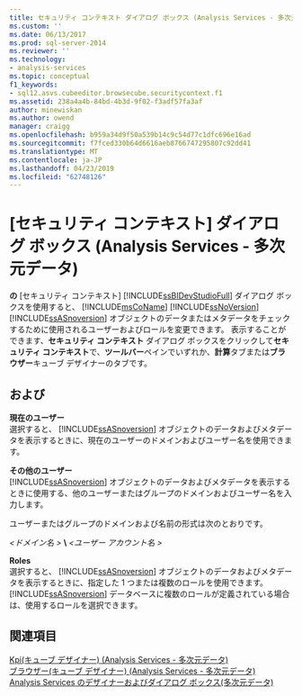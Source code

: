 ```yaml
---
title: セキュリティ コンテキスト ダイアログ ボックス (Analysis Services - 多次元データ) |Microsoft Docs
ms.custom: ''
ms.date: 06/13/2017
ms.prod: sql-server-2014
ms.reviewer: ''
ms.technology:
- analysis-services
ms.topic: conceptual
f1_keywords:
- sql12.asvs.cubeeditor.browsecube.securitycontext.f1
ms.assetid: 238a4a4b-84bd-4b3d-9f02-f3adf57fa3af
author: minewiskan
ms.author: owend
manager: craigg
ms.openlocfilehash: b959a34d9f50a539b14c9c54d77c1dfc696e16ad
ms.sourcegitcommit: f7fced330b64d6616aeb8766747295807c92dd41
ms.translationtype: MT
ms.contentlocale: ja-JP
ms.lasthandoff: 04/23/2019
ms.locfileid: "62748126"
---
```

# <a name="security-context-dialog-box-analysis-services---multidimensional-data"></a>[セキュリティ コンテキスト] ダイアログ ボックス (Analysis Services - 多次元データ)
   **の** [セキュリティ コンテキスト] [!INCLUDE[ssBIDevStudioFull](../includes/ssbidevstudiofull-md.md)] ダイアログ ボックスを使用すると、 [!INCLUDE[msCoName](../includes/msconame-md.md)] [!INCLUDE[ssNoVersion](../includes/ssnoversion-md.md)] [!INCLUDE[ssASnoversion](../includes/ssasnoversion-md.md)] オブジェクトのデータまたはメタデータをチェックするために使用されるユーザーおよびロールを変更できます。 表示することができます、**セキュリティ コンテキスト** ダイアログ ボックスをクリックして**セキュリティ コンテキスト**で、**ツールバー**ペインでいずれか、**計算**タブまたは**ブラウザー**キューブ デザイナーのタブです。  
  
## <a name="options"></a>および  
 **現在のユーザー**  
 選択すると、 [!INCLUDE[ssASnoversion](../includes/ssasnoversion-md.md)] オブジェクトのデータおよびメタデータを表示するときに、現在のユーザーのドメインおよびユーザー名を使用できます。  
  
 **その他のユーザー**  
 [!INCLUDE[ssASnoversion](../includes/ssasnoversion-md.md)] オブジェクトのデータおよびメタデータを表示するときに使用する、他のユーザーまたはグループのドメインおよびユーザー名を入力します。  
  
 ユーザーまたはグループのドメインおよび名前の形式は次のとおりです。  
  
 *\<ドメイン名 >* **\\** *\<ユーザー アカウント名 >*  
  
 **Roles**  
 選択すると、 [!INCLUDE[ssASnoversion](../includes/ssasnoversion-md.md)] オブジェクトのデータおよびメタデータを表示するときに、指定した 1 つまたは複数のロールを使用できます。 [!INCLUDE[ssASnoversion](../includes/ssasnoversion-md.md)] データベースに複数のロールが定義されている場合は、使用するロールを選択できます。  
  
## <a name="see-also"></a>関連項目  
 [Kpi&#40;キューブ デザイナー&#41; &#40;Analysis Services - 多次元データ&#41;](kpis-cube-designer-analysis-services-multidimensional-data.md)   
 [ブラウザー&#40;キューブ デザイナー&#41; &#40;Analysis Services - 多次元データ&#41;](browser-cube-designer-analysis-services-multidimensional-data.md)   
 [Analysis Services のデザイナーおよびダイアログ ボックス&#40;多次元データ&#41;](analysis-services-designers-and-dialog-boxes-multidimensional-data.md)  
  
  
